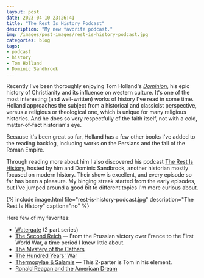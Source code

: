 ```yaml
---
layout: post
date: 2023-04-10 23:26:41
title: "The Rest Is History Podcast"
description: "My new favorite podcast."
img: /images/post-images/rest-is-history-podcast.jpg
categories: blog
tags:
- podcast
- history
- Tom Holland
- Dominic Sandbrook
---
```


Recently I've been thoroughly enjoying Tom Holland's _[Dominion](/books/holland-dominion/ "Dominion, Tom Holland")_, his epic history of Christianity and its influence on western culture. It's one of the most interesting (and well-written) works of history I've read in some time. Holland approaches the subject from a historical and classicist perspective, versus a religious or theological one, which is unique for many religious histories. And he does so very respectfully of the faith itself, not with a cold, matter-of-fact historian's eye.

Because it's been great so far, Holland has a few other books I've added to the reading backlog, including works on the Persians and the fall of the Roman Empire.

Through reading more about him I also discovered his podcast [The Rest Is History](https://therestishistory.supportingcast.fm/ "The Rest Is History"), hosted by him and Dominic Sandbrook, another historian mostly focused on modern history. Their show is excellent, and every episode so far has been a pleasure. My binging streak started from the early episodes, but I've jumped around a good bit to different topics I'm more curious about.

{% include image.html file="rest-is-history-podcast.jpg" description="The Rest Is History" caption="no" %}

Here few of my favorites:

- [Watergate](https://play.acast.com/s/the-rest-is-history-podcast/107.watergate-part1 "107 - Watergate") (2 part series)
- [The Second Reich](https://play.acast.com/s/the-rest-is-history-podcast/31.thesecondreich "31 - The Second Reich") — From the Prussian victory over France to the First World War, a time period I knew little about.
- [The Mystery of the Cathars](https://play.acast.com/s/the-rest-is-history-podcast/302-the-mystery-of-the-cathars "302 - The Mystery of the Cathars")
- [The Hundred Years' War](https://play.acast.com/s/the-rest-is-history-podcast/318-hundred-years-war-a-game-of-thrones "318 - The Hundred Years War")
- [Thermopylae & Salamis](https://play.acast.com/s/the-rest-is-history-podcast/98.thermopylae-salamisepisode1 "98 - Thermopylae and Salamis") — This 2-parter is Tom in his element.
- [Ronald Reagan and the American Dream](https://play.acast.com/s/the-rest-is-history-podcast/310-ronald-reagan-and-the-american-dream "310 - Ronald Reagan and the American Dream")
